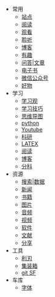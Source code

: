 - 常用
    - [站点](/cy/site.md)
    - [阅读](/cy/阅读.md)
    - [观看](/cy/观看.md)
    - [聆听](/cy/listen.md)
    - [博客](/cy/博客.md)
    - [有趣](/cy/有趣.md)
    - [问答|文章](/cy/问答_文章.md)
    - [电子书](/cy/电子书.md)
    - [微信公众号](/cy/wxgzh.md)
    - [好物](/cy/好物.md)
- 学习
    - [学习观](/学习/学习观.md)
    - [学习技巧](学习/学习技巧.md)
    - [思维导图](学习/思维导图.md)
    - [python](/学习/python.md)
    - [Youtube](/学习/youtube.md)
    - [科研](/学习/科研.md)
    - [LATEX](/学习/LATEX数学公式基本语法.md)
    - [阅读](/学习/阅读.md)
    - [博客](学习/blog.md)
    - [分科](/学习/分科.md)
- 资源
    - [搜索|数据](/zy/s&d.md)
    - [新闻](/zy/news.md)
    - [书籍](/zy/books.md)
    - [图片](/zy/图片.md)
    - [音频](/zy/音频.md)
    - [视频](/zy/视频.md)
    - [软件](/zy/软件.md)
    - [文献](/zy/文献.md)
    - [分享](/zy/share.md)
-  工具
    - [利刃](tools/利刃.md)
    - [集装箱](/tools/a1.md)
    - [git SF](/tools/a2.md)
-  车库
    - [字体](车库/字体.md)